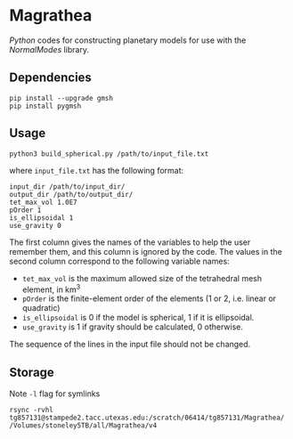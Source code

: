 # Magrathea

*Python* codes for constructing planetary models for use with the *NormalModes* library.

## Dependencies

```
pip install --upgrade gmsh
pip install pygmsh
```

## Usage

```
python3 build_spherical.py /path/to/input_file.txt
```

where `input_file.txt` has the following format:

```
input_dir /path/to/input_dir/
output_dir /path/to/output_dir/
tet_max_vol 1.0E7
pOrder 1
is_ellipsoidal 1
use_gravity 0
```

The first column gives the names of the variables to help the user remember them, and this column is ignored by the code. The values in the second column correspond to the following variable names:

* `tet_max_vol` is the maximum allowed size of the tetrahedral mesh element, in km<sup>3</sup> 
* `pOrder` is the finite-element order of the elements (1 or 2, i.e. linear or quadratic)
* `is_ellipsoidal` is 0 if the model is spherical, 1 if it is ellipsoidal.
* `use_gravity` is 1 if gravity should be calculated, 0 otherwise.

The sequence of the lines in the input file should not be changed.

## Storage

Note `-l` flag for symlinks

```
rsync -rvhl tg857131@stampede2.tacc.utexas.edu:/scratch/06414/tg857131/Magrathea/ /Volumes/stoneley5TB/all/Magrathea/v4
```
